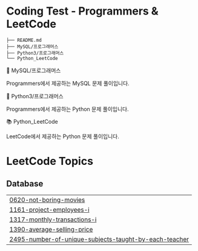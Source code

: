 # Coding Test - Programmers & LeetCode

```
├── README.md
├── MySQL/프로그래머스
├── Python3/프로그래머스
└── Python_LeetCode
```

📘 MySQL/프로그래머스

Programmers에서 제공하는 MySQL 문제 풀이입니다.

📗 Python3/프로그래머스

Programmers에서 제공하는 Python 문제 풀이입니다.

📚 Python_LeetCode

LeetCode에서 제공하는 Python 문제 풀이입니다.

<!---LeetCode Topics Start-->
# LeetCode Topics
## Database
|  |
| ------- |
| [0620-not-boring-movies](https://github.com/crystal397/Programmers-LeetCode/tree/master/0620-not-boring-movies) |
| [1161-project-employees-i](https://github.com/crystal397/Programmers-LeetCode/tree/master/1161-project-employees-i) |
| [1317-monthly-transactions-i](https://github.com/crystal397/Programmers-LeetCode/tree/master/1317-monthly-transactions-i) |
| [1390-average-selling-price](https://github.com/crystal397/Programmers-LeetCode/tree/master/1390-average-selling-price) |
| [2495-number-of-unique-subjects-taught-by-each-teacher](https://github.com/crystal397/Programmers-LeetCode/tree/master/2495-number-of-unique-subjects-taught-by-each-teacher) |
<!---LeetCode Topics End-->